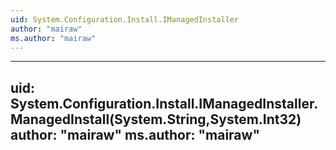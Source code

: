 ```yaml
---
uid: System.Configuration.Install.IManagedInstaller
author: "mairaw"
ms.author: "mairaw"
---
```


---
uid: System.Configuration.Install.IManagedInstaller.ManagedInstall(System.String,System.Int32)
author: "mairaw"
ms.author: "mairaw"
---
